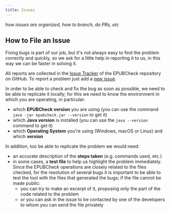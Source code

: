 ```yaml
---
title: Issues
---
```


_how issues are organized, how to branch, do PRs, etc_

## How to File an Issue

Fixing bugs is part of our job, but it's not always easy to find the problem correctly and quickly, so we ask for a little help in reporting it to us, in this way we can be faster in solving it.

All reports are collected in the [Issue Tracker](https://github.com/daisy/epubcheck-website/issues) of the EPUBCheck repository on GitHub. To report a problem just add a [new issue](https://github.com/daisy/epubcheck-website/issues/new).

In order to be able to check and fix the bug as soon as possible, we need to be able to replicate it locally; for this we need to know the environment in which you are operating, in particular:

- which **EPUBCheck version** you are using (you can use the command `java -jar epubcheck.jar --version` to get it)
- which **Java version** is installed (you can use the `java --version` command to get it)
- which **Operating System** you're using (Windows, macOS or Linux) and which **version**

In addition, too be able to replicate the problem we would need:

- an accurate description of the **steps taken** (e.g. commands used, etc.)
- in some cases, a **test file** to help us highlight the problem immediately. Since the EPUBCheck operations are closely related to the files checked, for the resolution of several bugs it is important to be able to test the tool with the files that generated the bugs; if the file cannot be made public:
	- you can try to make an excerpt of it, proposing only the part of the code related to the problem
	- or you can ask in the issue to be contacted by one of the developers to whom you can send the file privately
